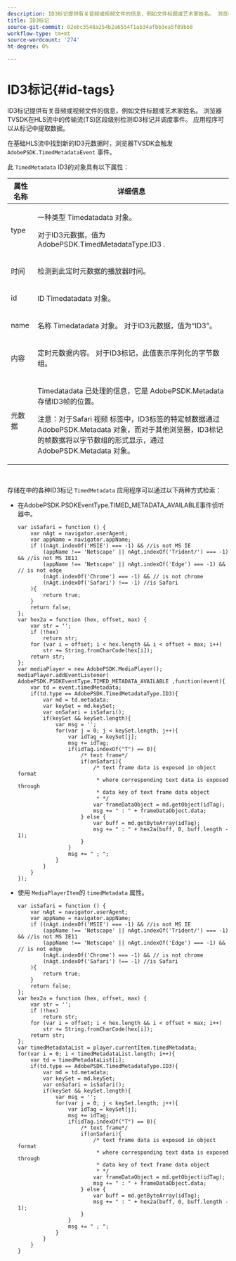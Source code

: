 ```yaml
---
description: ID3标记提供有关音频或视频文件的信息，例如文件标题或艺术家姓名。 浏览器TVSDK在HLS流中的传输流(TS)区段级别检测ID3标记并调度事件。 应用程序可以从标记中提取数据。
title: ID3标记
source-git-commit: 02ebc3548a254b2a6554f1ab34afbb3ea5f09bb8
workflow-type: tm+mt
source-wordcount: '274'
ht-degree: 0%

---
```


# ID3标记{#id-tags}

ID3标记提供有关音频或视频文件的信息，例如文件标题或艺术家姓名。 浏览器TVSDK在HLS流中的传输流(TS)区段级别检测ID3标记并调度事件。 应用程序可以从标记中提取数据。

在基础HLS流中找到新的ID3元数据时，浏览器TVSDK会触发 `AdobePSDK.TimedMetadataEvent` 事件。

此 `TimedMetadata` ID3的对象具有以下属性：

<table id="table_6C61886187FB44B4B9821E4B00200018"> 
 <thead> 
  <tr> 
   <th colname="col1" class="entry"> 属性名称 </th> 
   <th colname="col2" class="entry"> 详细信息 </th> 
  </tr> 
 </thead>
 <tbody> 
  <tr> 
   <td colname="col1"> <p> <span class="codeph"> type </span> </p> </td> 
   <td colname="col2"> <p>一种类型 <span class="codeph"> Timedatadata </span> 对象。 </p> <p>对于ID3元数据，值为 <span class="codeph"> AdobePSDK.TimedMetadataType.ID3 </span>. </p> </td> 
  </tr> 
  <tr> 
   <td colname="col1"> <p> <span class="codeph"> 时间 </span> </p> </td> 
   <td colname="col2"> <p> 检测到此定时元数据的播放器时间。 </p> </td> 
  </tr> 
  <tr> 
   <td colname="col1"> <p> <span class="codeph"> id </span> </p> </td> 
   <td colname="col2"> <p>ID <span class="codeph"> Timedatadata </span> 对象。 </p> </td> 
  </tr> 
  <tr> 
   <td colname="col1"> <p> <span class="codeph"> name </span> </p> </td> 
   <td colname="col2"> <p>名称 <span class="codeph"> Timedatadata </span> 对象。 对于ID3元数据，值为“ID3”。 </p> </td> 
  </tr> 
  <tr> 
   <td colname="col1"> <p> <span class="codeph"> 内容 </span> </p> </td> 
   <td colname="col2"> <p>定时元数据内容。 对于ID3标记，此值表示序列化的字节数组。 </p> </td> 
  </tr> 
  <tr> 
   <td colname="col1"> <p> <span class="codeph"> 元数据 </span> </p> </td> 
   <td colname="col2"> <p> <span class="codeph"> Timedatadata </span> 已处理的信息，它是 <span class="codeph"> AdobePSDK.Metadata </span> 存储ID3帧的位置。 </p> <p> <p>注意：对于Safari <span class="codeph"> 视频 </span> 标签中，ID3标签的特定帧数据通过 <span class="codeph"> AdobePSDK.Metadata </span> 对象，而对于其他浏览器，ID3标记的帧数据将以字节数组的形式显示，通过 <span class="codeph"> AdobePSDK.Metadata </span> 对象。 </p> </p> </td> 
  </tr> 
 </tbody> 
</table>

&#x200B;

存储在中的各种ID3标记 `TimedMetadata` 应用程序可以通过以下两种方式检索：

* 在AdobePSDK.PSDKEventType.TIMED_METADATA_AVAILABLE事件侦听器中。

  ```
  var isSafari = function () { 
      var nAgt = navigator.userAgent; 
      var appName = navigator.appName; 
      if ((nAgt.indexOf('MSIE') === -1) && //is not MS IE 
          (appName !== 'Netscape' || nAgt.indexOf('Trident/') === -1) && //is not MS IE11 
          (appName !== 'Netscape' || nAgt.indexOf('Edge') === -1) && // is not edge 
          (nAgt.indexOf('Chrome') === -1) && // is not chrome 
          (nAgt.indexOf('Safari') !== -1) //is Safari 
      ){ 
          return true; 
      } 
      return false; 
  }; 
  var hex2a = function (hex, offset, max) { 
      var str = ''; 
      if (!hex) 
          return str; 
      for (var i = offset; i < hex.length && i < offset + max; i++) 
          str += String.fromCharCode(hex[i]); 
      return str; 
  }; 
  var mediaPlayer = new AdobePSDK.MediaPlayer(); 
  mediaPlayer.addEventListener( AdobePSDK.PSDKEventType.TIMED_METADATA_AVAILABLE ,function(event){ 
      var td = event.timedMetadata; 
      if(td.type == AdobePSDK.TimedMetadataType.ID3){ 
          var md = td.metadata; 
          var keySet = md.keySet; 
          var onSafari = isSafari(); 
          if(keySet && keySet.length){ 
              var msg = ''; 
              for(var j = 0; j < keySet.length; j++){ 
                  var idTag = keySet[j]; 
                  msg += idTag; 
                  if(idTag.indexOf("T") == 0){ 
                      /* text frame*/ 
                      if(onSafari){ 
                          /* text frame data is exposed in object format 
                           * where corresponding text data is exposed through 
                           * data key of text frame data object 
                           * */ 
                          var frameDataObject = md.getObject(idTag); 
                          msg += " : " + frameDataObject.data; 
                      } else { 
                          var buff = md.getByteArray(idTag); 
                          msg += " : " + hex2a(buff, 0, buff.length - 1); 
                      } 
                  } 
                  msg += " ; "; 
              } 
          } 
      } 
  }); 
  ```

* 使用 `MediaPlayerItem`的 `timedMetadata` 属性。

  ```
  var isSafari = function () { 
      var nAgt = navigator.userAgent; 
      var appName = navigator.appName; 
      if ((nAgt.indexOf('MSIE') === -1) && //is not MS IE 
          (appName !== 'Netscape' || nAgt.indexOf('Trident/') === -1) && //is not MS IE11 
          (appName !== 'Netscape' || nAgt.indexOf('Edge') === -1) && // is not edge 
          (nAgt.indexOf('Chrome') === -1) && // is not chrome 
          (nAgt.indexOf('Safari') !== -1) //is Safari 
      ){ 
          return true; 
      } 
      return false; 
  }; 
  var hex2a = function (hex, offset, max) { 
      var str = ''; 
      if (!hex) 
          return str; 
      for (var i = offset; i < hex.length && i < offset + max; i++) 
          str += String.fromCharCode(hex[i]); 
      return str; 
  }; 
  var timedMetadataList = player.currentItem.timedMetadata; 
  for(var i = 0; i < timedMetadataList.length; i++){ 
      var td = timedMetadataList[i]; 
      if(td.type == AdobePSDK.TimedMetadataType.ID3){ 
          var md = td.metadata; 
          var keySet = md.keySet; 
          var onSafari = isSafari(); 
          if(keySet && keySet.length){ 
              var msg = ''; 
              for(var j = 0; j < keySet.length; j++){ 
                  var idTag = keySet[j]; 
                  msg += idTag; 
                  if(idTag.indexOf("T") == 0){ 
                      /* text frame*/ 
                      if(onSafari){ 
                          /* text frame data is exposed in object format 
                           * where corresponding text data is exposed through 
                           * data key of text frame data object 
                           * */ 
                          var frameDataObject = md.getObject(idTag); 
                          msg += " : " + frameDataObject.data; 
                      } else { 
                          var buff = md.getByteArray(idTag); 
                          msg += " : " + hex2a(buff, 0, buff.length - 1); 
                      } 
                  } 
                  msg += " ; "; 
              } 
          } 
      } 
  } 
  ```
